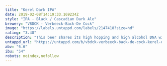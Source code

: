 ```yaml
---
title: "Kerel Dark IPA"
date: 2019-02-08T14:19:33.169234Z
style: "IPA - Black / Cascadian Dark Ale"
brewery: "VBDCK - Verbeeck-Back-De Cock"
image: "https://labels.untappd.com/labels/2147418?size=hd"
rating: "3.48"
description: "This beer shares its high hopping and high alcohol DNA with its paler IPA sibling, but like a stout or a porter, it gets its darker colour from roasted and dark malted barley, which also deepens the flavours a bit. It’s rich, hoppy and a bit sweet but still light on its feet."
untappd_url: "https://untappd.com/b/vbdck-verbeeck-back-de-cock-kerel-dark-ipa/2147418"
abv: "6.6"
ibu: "54"
robots: noindex,nofollow
---
```

